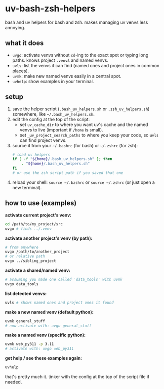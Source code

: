 # uv-bash-zsh-helpers

bash and uv helpers for bash and zsh. makes managing uv venvs less annoying.

## what it does

*   `uvgo`: activate venvs without `cd`-ing to the exact spot or typing long paths. knows project `.venv`s and named venvs.
*   `uvls`: list the venvs it can find (named ones and project ones in common places).
*   `uvmk`: make new named venvs easily in a central spot.
*   `uvhelp`: show examples in your terminal.

## setup

1.  save the helper script (`.bash_uv_helpers.sh` or `.zsh_uv_helpers.sh`) somewhere, like `~/.bash_uv_helpers.sh`.
2.  edit the config at the top of the script:
    *   set `uv_cache_dir` to where you want uv's cache and the named venvs to live (important if `/home` is small).
    *   set `_uv_project_search_paths` to where you keep your code, so `uvls` can find project venvs.
3.  source it from your `~/.bashrc` (for bash) or `~/.zshrc` (for zsh):
    ```bash
    # load uv helpers
    if [ -f "${home}/.bash_uv_helpers.sh" ]; then
        . "${home}/.bash_uv_helpers.sh"
    fi
    # or use the zsh script path if you saved that one
    ```
4.  reload your shell: `source ~/.bashrc` or `source ~/.zshrc` (or just open a new terminal).

## how to use (examples)

**activate current project's venv:**

```bash
cd /path/to/my_project/src
uvgo # finds ../.venv
```

**activate another project's venv (by path):**

```bash
# from anywhere
uvgo /path/to/another_project
# or relative path
uvgo ../sibling_project
```

**activate a shared/named venv:**

```bash
# assuming you made one called 'data_tools' with uvmk
uvgo data_tools
```

**list detected venvs:**

```bash
uvls # shows named ones and project ones it found
```

**make a new named venv (default python):**

```bash
uvmk general_stuff
# now activate with: uvgo general_stuff
```

**make a named venv (specific python):**

```bash
uvmk web_py311 -p 3.11
# activate with: uvgo web_py311
```

**get help / see these examples again:**

```bash
uvhelp
```

that's pretty much it. tinker with the config at the top of the script file if needed.
